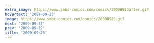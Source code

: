 ```yaml
---
extra_image: https://www.smbc-comics.com/comics/20090923after.gif
hovertext: '2009-09-23'
image: https://www.smbc-comics.com/comics/20090923.gif
next: '2009-09-24'
prev: '2009-09-22'
title: '2009-09-23'
---
```

